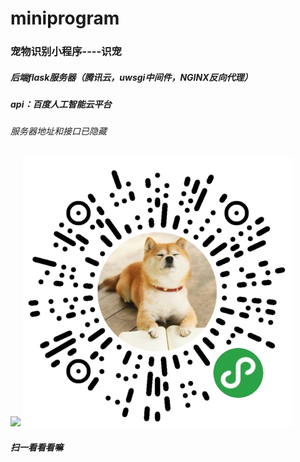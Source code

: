 # miniprogram
### 宠物识别小程序----识宠
##### 后端flask服务器（腾讯云，uwsgi中间件，NGINX反向代理）
##### api：百度人工智能云平台
###### 服务器地址和接口已隐藏
![](https://github.com/skyfaker/miniprogram/tree/master/miniprogram/下载.png)
![](./miniprogram/下载.png)
###### *******扫一看看看嘛*******
